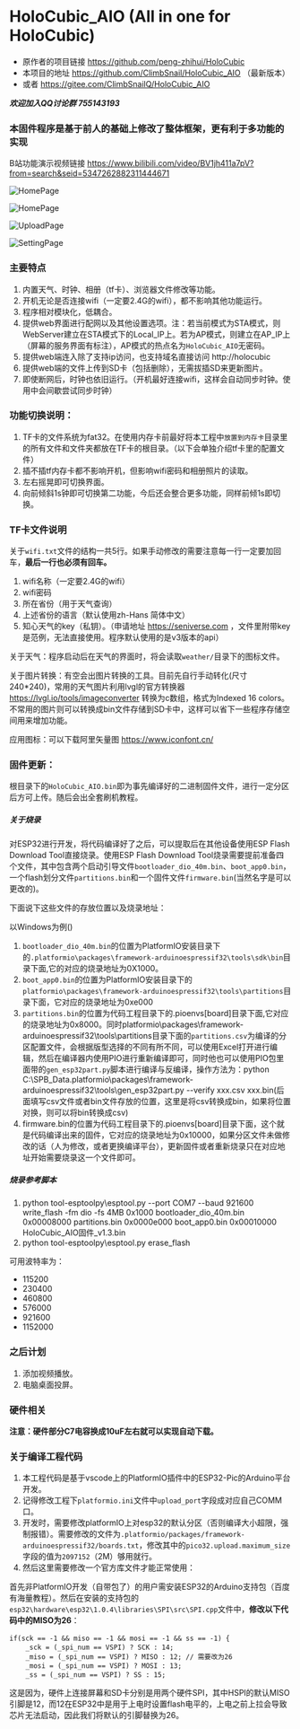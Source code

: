 # HoloCubic_AIO (All in one for HoloCubic)


* 原作者的项目链接 https://github.com/peng-zhihui/HoloCubic
* 本项目的地址 https://github.com/ClimbSnail/HoloCubic_AIO （最新版本）
* 或者 https://gitee.com/ClimbSnailQ/HoloCubic_AIO

_**欢迎加入QQ讨论群 755143193**_

### 本固件程序是基于前人的基础上修改了整体框架，更有利于多功能的实现
B站功能演示视频链接 https://www.bilibili.com/video/BV1jh411a7pV?from=search&seid=5347262882311444671

[^_^]:
	![HomePage](Image/holocubic_1080x1080.jpg)

![HomePage](https://gitee.com/ClimbSnailQ/Project_Image/raw/master/OtherProject/holocubic_1080x1080.jpg)

[^_^]:
	![HomePage](Image/holocubic_home.png)

![HomePage](https://gitee.com/ClimbSnailQ/Project_Image/raw/master/OtherProject/holocubic_home.png)

[^_^]:
	![UploadPage](Image/holocubic_upload.png)

![UploadPage](https://gitee.com/ClimbSnailQ/Project_Image/raw/master/OtherProject/holocubic_upload.png)

[^_^]:
	![SettingPage](Image/holocubic_setting.png)

![SettingPage](https://gitee.com/ClimbSnailQ/Project_Image/raw/master/OtherProject/holocubic_setting.png)

### 主要特点
1. 内置天气、时钟、相册（tf卡）、浏览器文件修改等功能。
2. 开机无论是否连接wifi（一定要2.4G的wifi），都不影响其他功能运行。
3. 程序相对模块化，低耦合。
4. 提供web界面进行配网以及其他设置选项。注：若当前模式为STA模式，则WebServer建立在STA模式下的Local_IP上。若为AP模式，则建立在AP_IP上（屏幕的服务界面有标注），AP模式的热点名为`HoloCubic_AIO`无密码。
5. 提供web端连入除了支持ip访问，也支持域名直接访问 http://holocubic
6. 提供web端的文件上传到SD卡（包括删除），无需拔插SD来更新图片。
7. 即使断网后，时钟也依旧运行。（开机最好连接wifi，这样会自动同步时钟。使用中会间歇尝试同步时钟）

### 功能切换说明：
1. TF卡的文件系统为fat32。在使用内存卡前最好将本工程中`放置到内存卡`目录里的所有文件和文件夹都放在TF卡的根目录。（以下会单独介绍tf卡里的配置文件）
2. 插不插tf内存卡都不影响开机，但影响wifi密码和相册照片的读取。
3. 左右摇晃即可切换界面。
4. 向前倾斜1s钟即可切换第二功能，今后还会整合更多功能，同样前倾1s即切换。

### TF卡文件说明
关于`wifi.txt`文件的结构一共5行。如果手动修改的需要注意每一行一定要加回车，**最后一行也必须有回车。**
1. wifi名称（一定要2.4G的wifi）
2. wifi密码
3. 所在省份（用于天气查询）
4. 上述省份的语言（默认使用zh-Hans 简体中文）
5. 知心天气的key（私钥）。（申请地址 https://seniverse.com ，文件里附带key是范例，无法直接使用。程序默认使用的是v3版本的api）

关于天气：程序启动后在天气的界面时，将会读取`weather/`目录下的图标文件。

关于图片转换：有空会出图片转换的工具。目前先自行手动转化(尺寸240*240)，常用的天气图片利用lvgl的官方转换器 https://lvgl.io/tools/imageconverter 转换为c数组，格式为Indexed 16 colors。不常用的图片则可以转换成bin文件存储到SD卡中，这样可以省下一些程序存储空间用来增加功能。

应用图标：可以下载阿里矢量图 https://www.iconfont.cn/

### 固件更新：
根目录下的`HoloCubic_AIO.bin`即为事先编译好的二进制固件文件，进行一定分区后方可上传。随后会出全套刷机教程。
##### 关于烧录
对ESP32进行开发，将代码编译好了之后，可以提取后在其他设备使用ESP Flash Download Tool直接烧录。使用ESP Flash Download Tool烧录需要提前准备四个文件，其中包含两个启动引导文件`bootloader_dio_40m.bin`、`boot_app0.bin`，一个flash划分文件`partitions.bin`和一个固件文件`firmware.bin`(当然名字是可以更改的)。

下面说下这些文件的存放位置以及烧录地址：

以Windows为例()
1. `bootloader_dio_40m.bin`的位置为PlatformIO安装目录下的`.platformio\packages\framework-arduinoespressif32\tools\sdk\bin`目录下面,它的对应的烧录地址为0X1000。
2. `boot_app0.bin`的位置为PlatformIO安装目录下的`platformio\packages\framework-arduinoespressif32\tools\partitions`目录下面，它对应的烧录地址为0xe000
3. `partitions.bin`的位置为代码工程目录下的.pioenvs\[board]目录下面,它对应的烧录地址为0x8000。同时platformio\packages\framework-arduinoespressif32\tools\partitions目录下面的`partitions.csv`为编译的分区配置文件，会根据版型选择的不同有所不同，可以使用Excel打开进行编辑，然后在编译器内使用PIO进行重新编译即可，同时他也可以使用PIO包里面带的`gen_esp32part.py`脚本进行编译与反编译，操作方法为：python C:\SPB_Data\.platformio\packages\framework-arduinoespressif32\tools\gen_esp32part.py --verify xxx.csv xxx.bin(后面填写csv文件或者bin文件存放的位置，这里是将csv转换成bin，如果将位置对换，则可以将bin转换成csv)
4. firmware.bin的位置为代码工程目录下的.pioenvs\[board]目录下面，这个就是代码编译出来的固件，它对应的烧录地址为0x10000，如果分区文件未做修改的话（人为修改，或者更换编译平台），更新固件或者重新烧录只在对应地址开始需要烧录这一个文件即可。

##### 烧录参考脚本
1. python tool-esptoolpy\esptool.py --port COM7 --baud 921600 write_flash -fm dio -fs 4MB 0x1000 bootloader_dio_40m.bin 0x00008000 partitions.bin 0x0000e000 boot_app0.bin 0x00010000 HoloCubic_AIO固件_v1.3.bin
2. python tool-esptoolpy\esptool.py erase_flash

可用波特率为：
* 115200
* 230400
* 460800
* 576000
* 921600
* 1152000

### 之后计划
1. 添加视频播放。
2. 电脑桌面投屏。


### 硬件相关
**注意：硬件部分C7电容换成10uF左右就可以实现自动下载。**


### 关于编译工程代码
1. 本工程代码是基于vscode上的PlatformIO插件中的ESP32-Pic的Arduino平台开发。
2. 记得修改工程下`platformio.ini`文件中`upload_port`字段成对应自己COMM口。
3. 开发时，需要修改platformIO上对esp32的默认分区（否则编译大小超限，强制报错）。需要修改的文件为`.platformio/packages/framework-arduinoespressif32/boards.txt`，修改其中的`pico32.upload.maximum_size`字段的值为`2097152`（2M）够用就行。
4. 然后这里需要修改一个官方库文件才能正常使用：

首先非PlatformIO开发（自带包了）的用户需安装ESP32的Arduino支持包（百度有海量教程）。然后在安装的支持包的`esp32\hardware\esp32\1.0.4\libraries\SPI\src\SPI.cpp`文件中，**修改以下代码中的MISO为26**：

    if(sck == -1 && miso == -1 && mosi == -1 && ss == -1) {
        _sck = (_spi_num == VSPI) ? SCK : 14;
        _miso = (_spi_num == VSPI) ? MISO : 12; // 需要改为26
        _mosi = (_spi_num == VSPI) ? MOSI : 13;
        _ss = (_spi_num == VSPI) ? SS : 15;
这是因为，硬件上连接屏幕和SD卡分别是用两个硬件SPI，其中HSPI的默认MISO引脚是12，而12在ESP32中是用于上电时设置flash电平的，上电之前上拉会导致芯片无法启动，因此我们将默认的引脚替换为26。





